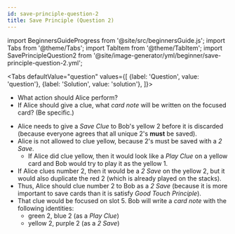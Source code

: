 ```yaml
---
id: save-principle-question-2
title: Save Principle (Question 2)
---
```


import BeginnersGuideProgress from '@site/src/beginnersGuide.js';
import Tabs from '@theme/Tabs';
import TabItem from '@theme/TabItem';
import SavePrincipleQuestion2 from '@site/image-generator/yml/beginner/save-principle-question-2.yml';

<BeginnersGuideProgress id="save-principle-question-2" />

<!-- lint disable no-undefined-references -->

<Tabs
  defaultValue="question"
  values={[
    {label: 'Question', value: 'question'},
    {label: 'Solution', value: 'solution'},
  ]}>
<TabItem value="question">

- What action should Alice perform?
- If Alice should give a clue, what *card note* will be written on the focused card? (Be specific.)

</TabItem>
<TabItem value="solution">

- Alice needs to give a *Save Clue* to Bob's yellow 2 before it is discarded (because everyone agrees that all unique 2's **must** be saved).
- Alice is not allowed to clue yellow, because 2's must be saved with a *2 Save*.
  - If Alice did clue yellow, then it would look like a *Play Clue* on a yellow card and Bob would try to play it as the yellow 1.
- If Alice clues number 2, then it would be a *2 Save* on the yellow 2, but it would also duplicate the red 2 (which is already played on the stacks).
- Thus, Alice should clue number 2 to Bob as a *2 Save* (because it is more important to save cards than it is satisfy *Good Touch Principle*).
- That clue would be focused on slot 5. Bob will write a *card note* with the following identities:
  - green 2, blue 2 (as a *Play Clue*)
  - yellow 2, purple 2 (as a *2 Save*)

</TabItem>
</Tabs>

<SavePrincipleQuestion2 />
